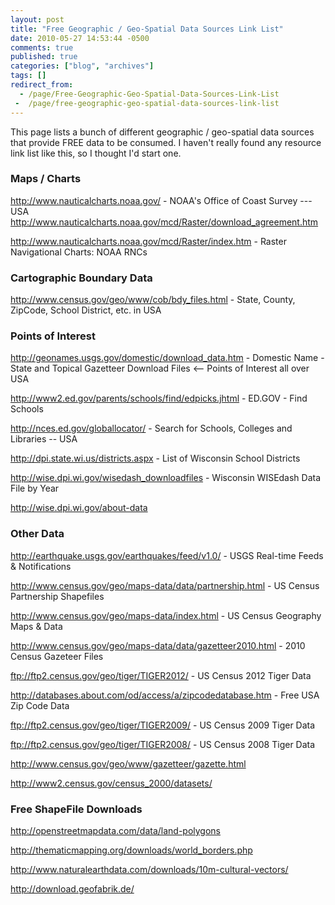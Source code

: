 ```yaml
---
layout: post
title: "Free Geographic / Geo-Spatial Data Sources Link List"
date: 2010-05-27 14:53:44 -0500
comments: true
published: true
categories: ["blog", "archives"]
tags: []
redirect_from: 
  - /page/Free-Geographic-Geo-Spatial-Data-Sources-Link-List
 -  /page/free-geographic-geo-spatial-data-sources-link-list
---
```

<!-- more -->
<p>This page lists a bunch of different geographic / geo-spatial data sources that provide FREE data to be consumed. I haven't really found any resource link list like this, so I thought I'd start one.</p>
<h3>Maps / Charts</h3>
<p><a href="http://www.nauticalcharts.noaa.gov/">http://www.nauticalcharts.noaa.gov/</a> - NOAA's Office of Coast Survey --- USA<br /><a href="http://www.nauticalcharts.noaa.gov/mcd/Raster/download_agreement.htm">http://www.nauticalcharts.noaa.gov/mcd/Raster/download_agreement.htm</a></p>
<p><a href="http://www.nauticalcharts.noaa.gov/mcd/Raster/index.htm">http://www.nauticalcharts.noaa.gov/mcd/Raster/index.htm</a> - Raster Navigational Charts: NOAA RNCs</p>
<h3>Cartographic Boundary Data</h3>
<p><a href="http://www.census.gov/geo/www/cob/bdy_files.html">http://www.census.gov/geo/www/cob/bdy_files.html</a> - State, County, ZipCode, School District, etc. in USA</p>
<h3>Points of Interest</h3>
<p><a href="http://geonames.usgs.gov/domestic/download_data.htm">http://geonames.usgs.gov/domestic/download_data.htm</a> - Domestic Name - State and Topical Gazetteer Download Files &lt;-- Points of Interest all over USA</p>
<p><a href="http://www2.ed.gov/parents/schools/find/edpicks.jhtml">http://www2.ed.gov/parents/schools/find/edpicks.jhtml</a> - ED.GOV - Find Schools</p>
<p><a href="http://nces.ed.gov/globallocator/">http://nces.ed.gov/globallocator/</a> - Search for Schools, Colleges and Libraries -- USA</p>
<p><a href="http://dpi.state.wi.us/districts.aspx">http://dpi.state.wi.us/districts.aspx</a> - List of Wisconsin School Districts</p>
<p><a href="http://wise.dpi.wi.gov/wisedash_downloadfiles">http://wise.dpi.wi.gov/wisedash_downloadfiles</a> - Wisconsin WISEdash Data File by Year</p>
<p><a href="http://wise.dpi.wi.gov/about-data">http://wise.dpi.wi.gov/about-data</a></p>
<h3>Other Data</h3>
<p><a href="http://earthquake.usgs.gov/earthquakes/feed/v1.0/">http://earthquake.usgs.gov/earthquakes/feed/v1.0/</a> - USGS Real-time Feeds &amp; Notifications</p>
<p><a href="http://www.census.gov/geo/maps-data/data/partnership.html">http://www.census.gov/geo/maps-data/data/partnership.html</a> - US Census Partnership Shapefiles</p>
<p><a href="http://www.census.gov/geo/maps-data/index.html">http://www.census.gov/geo/maps-data/index.html</a> - US Census Geography Maps &amp; Data</p>
<p><a href="http://www.census.gov/geo/maps-data/data/gazetteer2010.html">http://www.census.gov/geo/maps-data/data/gazetteer2010.html</a> - 2010 Census Gazeteer Files</p>
<p><a href="ftp://ftp2.census.gov/geo/tiger/TIGER2012/">ftp://ftp2.census.gov/geo/tiger/TIGER2012/</a> - US Census 2012 Tiger Data</p>
<p><a href="http://databases.about.com/od/access/a/zipcodedatabase.htm">http://databases.about.com/od/access/a/zipcodedatabase.htm</a> - Free USA Zip Code Data</p>
<p><a href="ftp://ftp2.census.gov/geo/tiger/TIGER2009/">ftp://ftp2.census.gov/geo/tiger/TIGER2009/</a> - US Census 2009 Tiger Data</p>
<p><a href=" ftp://ftp2.census.gov/geo/tiger/TIGER2008/">ftp://ftp2.census.gov/geo/tiger/TIGER2008/</a> - US Census 2008 Tiger Data</p>
<p><a href="http://www.census.gov/geo/www/gazetteer/gazette.html">http://www.census.gov/geo/www/gazetteer/gazette.html</a></p>
<p><a href="http://www2.census.gov/census_2000/datasets/">http://www2.census.gov/census_2000/datasets/</a></p>
<h3>Free ShapeFile Downloads</h3>
<p><a href="http://openstreetmapdata.com/data/land-polygons">http://openstreetmapdata.com/data/land-polygons</a></p>
<p><a href="http://thematicmapping.org/downloads/world_borders.php">http://thematicmapping.org/downloads/world_borders.php</a></p>
<p><a href="http://www.naturalearthdata.com/downloads/10m-cultural-vectors/">http://www.naturalearthdata.com/downloads/10m-cultural-vectors/</a></p>
<p><a href="http://download.geofabrik.de/">http://download.geofabrik.de/</a></p>
<p>&nbsp;</p>
